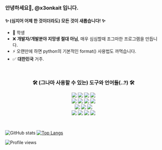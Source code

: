 ### 안녕하세요👋, @x3onkait 입니다.
#### ✨ (심지어 어제 한 것이더라도) 모든 것이 새롭습니다! ✨

- 🤞 학생
- ❌ **개발자/개발분야 지망생 절대 아님**, 매우 심심할때 조그마한 프로그램을 만듭니다.
- ⚡ 오랜만에 하면 python의 기본적인 format() 사용법도 까먹습니다.
- ✅ **대한민국** 거주.

<br>

<h3 align="center">🛠 (그나마 사용할 수 있는) 도구와 언어들(..?) 🛠</h3>
  <p align="center"> 
      <img src="https://img.shields.io/badge/Python-3776AB?style=for-the-badge&logo=python&logoColor=white">
      <img src="https://img.shields.io/badge/C-00599C?style=for-the-badge&logo=c&logoColor=white">
      <img src="https://img.shields.io/badge/json-5E5C5C?style=for-the-badge&logo=json&logoColor=white"> 
      <img src="https://img.shields.io/badge/Shell_Script-121011?style=for-the-badge&logo=gnu-bash&logoColor=white"> <br>
      <img src="https://img.shields.io/badge/Visual_Studio_Code-0078D4?style=for-the-badge&logo=visual%20studio%20code&logoColor=white">
      <img src="https://img.shields.io/badge/VIM-%2311AB00.svg?&style=for-the-badge&logo=vim&logoColor=white">
      <img src="https://img.shields.io/badge/Markdown-000000?style=for-the-badge&logo=markdown&logoColor=white">
      <img src="https://img.shields.io/badge/prettier-1A2C34?style=for-the-badge&logo=prettier&logoColor=F7BA3E"> <br>
      <img src="https://img.shields.io/badge/Adobe-Photoshop-31A8FF?style=for-the-badge&logo=Adobe-Photoshop&labelColor=0a446b&logoWidth=15">
      <img src="https://img.shields.io/badge/windows%20terminal-4D4D4D?style=for-the-badge&logo=windows%20terminal&logoColor=white">
      <img src="https://img.shields.io/badge/Microsoft_PowerPoint-B7472A?style=for-the-badge&logo=microsoft-powerpoint&logoColor=white"> <br>
      <img src="https://img.shields.io/badge/Windows-0078D6?style=for-the-badge&logo=windows&logoColor=white">
      <img src="https://img.shields.io/badge/Android-3DDC84?style=for-the-badge&logo=android&logoColor=white">
      <img src="https://img.shields.io/badge/Ubuntu-E95420?style=for-the-badge&logo=ubuntu&logoColor=white">
      <img src="https://img.shields.io/badge/Red%20Hat-EE0000?style=for-the-badge&logo=redhat&logoColor=white">
  </p>

<br>


![GitHub stats](https://github-readme-stats.vercel.app/api?username=x3onkait&show_icons=true&hide=contribs) [![Top Langs](https://github-readme-stats.vercel.app/api/top-langs/?username=x3onkait&layout=compact)](https://github.com/anuraghazra/github-readme-stats)

![Profile views](https://gpvc.arturio.dev/x3onkait)  

